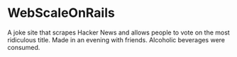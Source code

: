 WebScaleOnRails
===============

A joke site that scrapes Hacker News and allows people to vote on the most ridiculous title. Made in an evening with friends. Alcoholic beverages were consumed.
